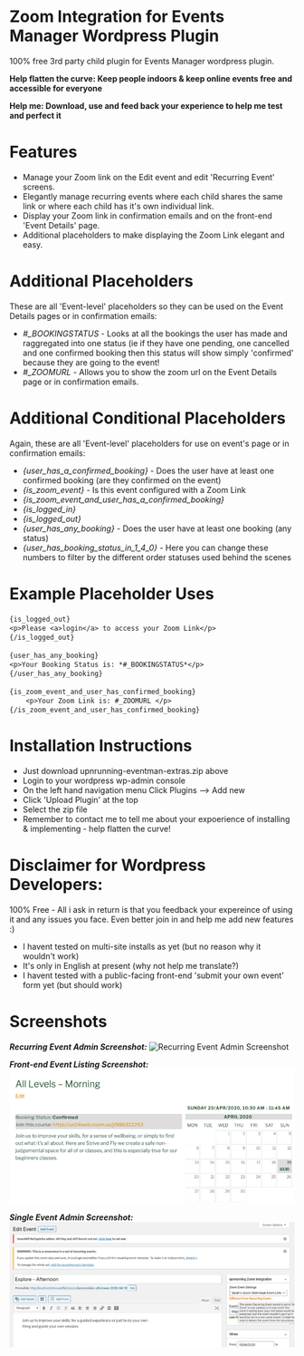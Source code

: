 # Zoom Integration for Events Manager Wordpress Plugin
100% free 3rd party child plugin for Events Manager wordpress plugin.

__Help flatten the curve: Keep people indoors & keep online events free and accessible for everyone__

__Help me: Download, use and feed back your experience to help me test and perfect it__

# Features
* Manage your Zoom link on the Edit event and edit 'Recurring Event' screens.
* Elegantly manage recurring events where each child shares the same link or where each child has it's own individual link.
* Display your Zoom link in confirmation emails and on the front-end 'Event Details' page.
* Additional placeholders to make displaying the Zoom Link elegant and easy.

# Additional Placeholders
These are all 'Event-level' placeholders so they can be used on the Event Details pages or in confirmation emails:

 * *#_BOOKINGSTATUS* - Looks at all the bookings the user has made and raggregated into one status (ie if they have one pending, one cancelled and one confirmed booking then this status will show simply 'confirmed' because they are going to the event!
 * *#_ZOOMURL* - Allows you to show the zoom url on the Event Details page or in confirmation emails.
 
 # Additional Conditional Placeholders
 Again, these are all 'Event-level' placeholders for use on event's page or in confirmation emails:
 
  * *{user_has_a_confirmed_booking}* - Does the user have at least one confirmed booking (are they confirmed on the event)
  * *{is_zoom_event}* - Is this event configured with a Zoom Link
  * *{is_zoom_event_and_user_has_a_confirmed_booking}*
  * *{is_logged_in}*
  * *{is_logged_out}*
  * *{user_has_any_booking}* - Does the user have at least one booking (any status)
  * *{user_has_booking_status_in_1_4_0}* - Here you can change these numbers to filter by the different order statuses used behind the scenes
  
 # Example Placeholder Uses
```
{is_logged_out}
<p>Please <a>login</a> to access your Zoom Link</p>
{/is_logged_out}

{user_has_any_booking}
<p>Your Booking Status is: *#_BOOKINGSTATUS*</p>
{/user_has_any_booking}

{is_zoom_event_and_user_has_confirmed_booking}
    <p>Your Zoom Link is: #_ZOOMURL </p>
{/is_zoom_event_and_user_has_confirmed_booking}
```
# Installation Instructions
 - Just download upnrunning-eventman-extras.zip above
 - Login to your wordpress wp-admin console
 - On the left hand navigation menu Click Plugins --> Add new
 - Click 'Upload Plugin' at the top
 - Select the zip file
 - Remember to contact me to tell me about your expoerience of installing & implementing - help flatten the curve!

# Disclaimer for Wordpress Developers:
100% Free - All i ask in return is that you feedback your expereince of using it and any issues you face. Even better join in and help me add new features :)

 * I havent tested on multi-site installs as yet (but no reason why it wouldn't work)
 * It's only in English at present (why not help me translate?)
 * I havent tested with a public-facing front-end 'submit your own event' form yet (but should work)
 
 # Screenshots 
 
___Recurring Event Admin Screenshot:___
![Recurring Event Admin Screenshot](/upnrunning-eventman-extras/screenshot-1.png7?raw=true "Recurring Event Admin Screenshot")


___Front-end Event Listing Screenshot:___
![Front-end Event Listing Screenshot](/upnrunning-eventman-extras/screenshot-2.png?raw=true "Front-end Event Listing Screenshot")



___Single Event Admin Screenshot:___
![Single Event Admin Screenshot](/upnrunning-eventman-extras/screenshot-3.png?raw=true "Single Event Admin Screenshot")
